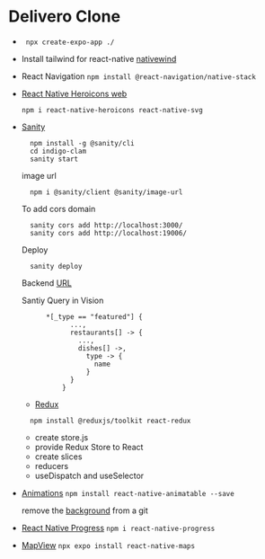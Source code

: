 # Delivero Clone

- ` npx create-expo-app ./`
- Install tailwind for react-native [nativewind](https://www.nativewind.dev/quick-starts/expo)
- React Navigation
  `npm install @react-navigation/native-stack`
- [React Native Heroicons
  ](https://www.npmjs.com/package/react-native-heroicons) [web](https://heroicons.com/)

  ```
  npm i react-native-heroicons react-native-svg
  ```

- [Sanity](https://www.sanity.io/sonny)

  ```
    npm install -g @sanity/cli
    cd indigo-clam
    sanity start
  ```

  image url

  ```
    npm i @sanity/client @sanity/image-url
  ```

  To add cors domain

  ```
    sanity cors add http://localhost:3000/
    sanity cors add http://localhost:19006/
  ```

  Deploy

  ```
    sanity deploy
  ```

  Backend [URL](https://deliverooclonecorozb.sanity.studio/desk)

  Santiy Query in Vision

  ```
        *[_type == "featured"] {
              ...,
              restaurants[] -> {
                ...,
                dishes[] ->,
                  type -> {
                    name
                  }
              }
            }
  ```

  - [Redux](https://redux-toolkit.js.org/introduction/getting-started)

  ```
    npm install @reduxjs/toolkit react-redux
  ```

  - create store.js
  - provide Redux Store to React
  - create slices
  - reducers
  - useDispatch and useSelector

- [Animations](https://www.npmjs.com/package/react-native-animatable)
  `npm install react-native-animatable --save`

  remove the [background](https://www.unscreen.com/) from a git

- [React Native Progress](https://www.npmjs.com/package/react-native-progress)
  `npm i react-native-progress`

- [MapView](https://docs.expo.dev/versions/latest/sdk/map-view/)
  `npx expo install react-native-maps`
